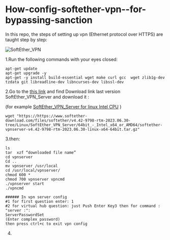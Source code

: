 # How-config-softether-vpn--for-bypassing-sanction
In this repo, the steps of setting up vpn (Ethernet protocol over HTTPS) are taught step by step:


  <img alt="SoftEther_VPN" src="https://en.wikipedia.org/wiki/SoftEther_VPN#/media/File:Softethervpn_ss.jpg">


1.Run the following commands with your eyes closed:
```
apt-get update
apt-get upgrade -y
apt-get -y install build-essential wget make curl gcc  wget zlib1g-dev tzdata git libreadline-dev libncurses-dev libssl-dev

```
2.Go to the [this link](https://www.softether-download.com/en.aspx?product=softether/) and find Download link last version SoftEther_VPN_Server
and download it :

(for  example [SoftEther_VPN_Server for linux Intel CPU](https://https://www.softether-download.com/files/softether/v4.42-9798-rtm-2023.06.30-tree/Linux/SoftEther_VPN_Server/64bit_-_Intel_x64_or_AMD64/softether-vpnserver-v4.42-9798-rtm-2023.06.30-linux-x64-64bit.tar.gz/) )
```
wget "https://https://www.softether-download.com/files/softether/v4.42-9798-rtm-2023.06.30-tree/Linux/SoftEther_VPN_Server/64bit_-_Intel_x64_or_AMD64/softether-vpnserver-v4.42-9798-rtm-2023.06.30-linux-x64-64bit.tar.gz"

```
3.then:
```
ls
tar  xzf “downloaded file name”
cd vpnserver
Cd ..
mv vpnserver /usr/local
cd /usr/local/vpnserver/
chmod 600 *
chmod 700 vpnserver vpncmd
./vpnserver start
./vpncmd

###### In vpn server config
#1 for first question enter: 1
#2 for virtual hub question: just Push Enter Key3 then for command : "server :":
ServerPasswordSet
(Enter complex password)
then press ctrl+c to exit vpn config

```
4.







